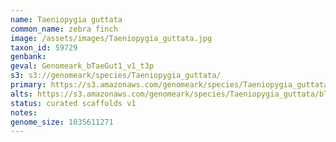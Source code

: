 ```yaml
---
name: Taeniopygia guttata
common_name: zebra finch
image: /assets/images/Taeniopygia_guttata.jpg
taxon_id: 59729
genbank:
geval: Genomeark_bTaeGut1_v1_t3p
s3: s3://genomeark/species/Taeniopygia_guttata/
primary: https://s3.amazonaws.com/genomeark/species/Taeniopygia_guttata/bTaeGut1/assembly_v1/bTaeGut1_v1.p.fasta.gz
alts: https://s3.amazonaws.com/genomeark/species/Taeniopygia_guttata/bTaeGut1/assembly_v1/bTaeGut1_v1.h.fasta.gz
status: curated scaffolds v1
notes:
genome_size: 1035611271
---
```

